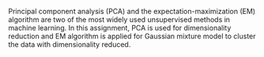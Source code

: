 Principal component analysis (PCA) and the expectation-maximization (EM) algorithm are two of
the most widely used unsupervised methods in machine learning. In this assignment, PCA is used for dimensionality reduction and EM algorithm is applied for Gaussian mixture model to
cluster the data with dimensionality reduced.
